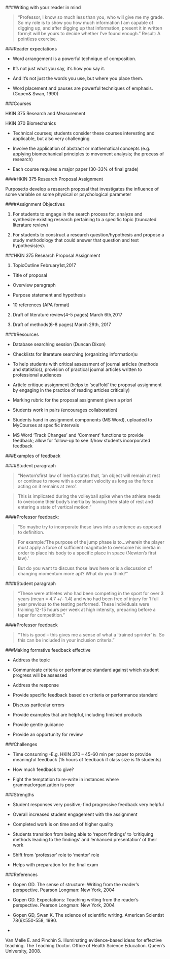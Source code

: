 ###Writing with your reader in mind

>“Professor, I know so much less than you, who will give me my grade. So my role is to show you how much information I am capable of digging up, and after digging up that information, present it in written form;it will be yours to decide whether I’ve found enough.”
Result: A pointless exercise.

###Reader expectations

* Word arrangement is a powerful technique of composition.

* It’s not just what you say, it’s how you say it.

* And it’s not just the words you use, but where you place them.

* Word placement and pauses are powerful techniques of emphasis. \(Gopen& Swan, 1990\)

###Courses

HKIN 375 Research and Measurement

HKIN 370 Biomechanics

* Technical courses; students consider these courses interesting and applicable, but also very challenging

* Involve the application of abstract or mathematical concepts \(e.g. applying biomechanical principles to movement analysis; the process of research\)

* Each course requires a major paper \(30-33% of final grade\)

####HKIN 375 Research Proposal Assignment

Purpose:to develop a research proposal that investigates the influence of some variable on some physical or psychological parameter

####Assignment Objectives

1. For students to engage in the search process for, analyze and synthesize existing research pertaining to a specific topic \(truncated literature review\)

2. For students to construct a research question/hypothesis and propose a study methodology that could answer that question and test hypothesis\(es\).

###HKIN 375 Research Proposal Assignment

1. TopicOutline February1st,2017

* Title of proposal

* Overview paragraph

* Purpose statement and hypothesis

* 10 references \(APA format\)

2. Draft of literature review\(4-5 pages\) March 6th,2017

3. Draft of methods\(6-8 pages\) March 29th, 2017

####Resources

* Database searching session \(Duncan Dixon\)

* Checklists for literature searching \(organizing information\)u

* To help students with critical assessment of journal articles \(methods and statistics\), provision of practical journal articles written to professional audiences

* Article critique assignment \(helps to ‘scaffold’ the proposal assignment by engaging in the practice of reading articles critically\)

* Marking rubric for the proposal assignment given a priori

* Students work in pairs \(encourages collaboration\)

* Students hand in assignment components \(MS Word\), uploaded to MyCourses at specific intervals

* MS Word ‘Track Changes’ and ‘Comment’ functions to provide feedback; allow for follow-up to see if/how students incorporated feedback


###Examples of feedback

####Student paragraph

>“Newton’sfirst law of Inertia states that, ‘an object will remain at rest or continue to move with a constant velocity as long as the force acting on it remains at zero’.

>This is implicated during the volleyball spike when the athlete needs to overcome their body’s inertia by leaving their state of rest and entering a state of vertical motion.”

####Professor feedback:

>“So maybe try to incorporate these laws into a sentence as opposed to definition.

>For example:‘The purpose of the jump phase is to…wherein the player must apply a force of sufficient magnitude to overcome his inertia in order to place his body to a specific place in space \(Newton’s first law\).’

>But do you want to discuss those laws here or is a discussion of changing momentum more apt? What do you think?”

####Student paragraph

>“These were athletes who had been competing in the sport for over 3 years \(mean = 4.7 +/- 1.4\) and who had been free of injury for 1 full year previous to the testing performed. These individuals were training 12-15 hours per week at high intensity, preparing before a taper for competition.”

####Professor feedback

>“This is good – this gives me a sense of what a ‘trained sprinter’ is. So this can be included in your inclusion criteria.”

###Making formative feedback effective

* Address the topic

* Communicate criteria or performance standard against which student progress will be assessed

* Address the response

* Provide specific feedback based on criteria or performance standard

* Discuss particular errors

* Provide examples that are helpful, including finished products

* Provide gentle guidance

* Provide an opportunity for review

###Challenges

* Time consuming -E.g. HKIN 370 – 45-60 min per paper to provide meaningful feedback \(15 hours of feedback if class size is 15 students\)

* How much feedback to give?

* Fight the temptation to re-write in instances where grammar/organization is poor

###Strengths

* Student responses very positive; find progressive feedback very helpful

* Overall increased student engagement with the assignment

* Completed work is on time and of higher quality

* Students transition from being able to ‘report findings’ to ‘critiquing methods leading to the findings’ and ‘enhanced presentation’ of their work

* Shift from ‘professor’ role to ‘mentor’ role

* Helps with preparation for the final exam

###References


* Gopen GD. The sense of structure: Writing from the reader’s perspective. Pearson Longman: New York, 2004

* Gopen GD. Expectations: Teaching writing from the reader’s perspective. Pearson Longman: New York, 2004

* Gopen GD, Swan K. The science of scientific writing. American Scientist 78(6):550-558, 1990. 

* Van Melle E. and Pinchin S. Illuminating evidence-based ideas for effective teaching. The Teaching Doctor. Office of Health Science Education. Queen’s University, 2008.


